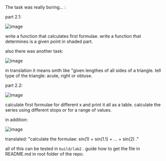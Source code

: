 The task was really boring... :

part 2.1:

![image](https://user-images.githubusercontent.com/58738099/235485259-a36702e4-caf8-4ba5-9982-e9bafe58ecd0.png)

write a function that calculates first formulae.
write a function that determines is a given point in shaded part.

also there was another task:

![image](https://user-images.githubusercontent.com/58738099/235485507-f47edfd7-2c7d-488c-aa34-12f4e87f8646.png)

in translation it means smth like "given lengthes of all sides of a triangle. tell type of the triangle: acute, right or obtuse.

part 2.2:

![image](https://user-images.githubusercontent.com/58738099/235485787-6a320d0e-392c-4056-b692-94bea8c586ec.png)

calculate first formulae for different x and print it all as a table.
calculate the series using different stops or for a range of values.

in addition:

![image](https://user-images.githubusercontent.com/58738099/235486008-c2c110ea-9721-464f-a70e-33932f641374.png)

translated: "calculate the formulae: sin(1) + sin(1.1) + ... + sin(2) ."

all of this can be tested in `build/lab2` . guide how to get the file in README.md in root folder of the repo.
